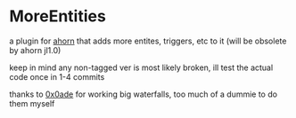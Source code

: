 # MoreEntities
a plugin for [ahorn](https://github.com/CelestialCartographers/Ahorn) that adds more entites, triggers, etc to it (will be obsolete by ahorn jl1.0)

keep in mind any non-tagged ver is most likely broken, ill test the actual code once in 1-4 commits

thanks to [0x0ade](https://github.com/0x0ade/) for working big waterfalls, too much of a dummie to do them myself